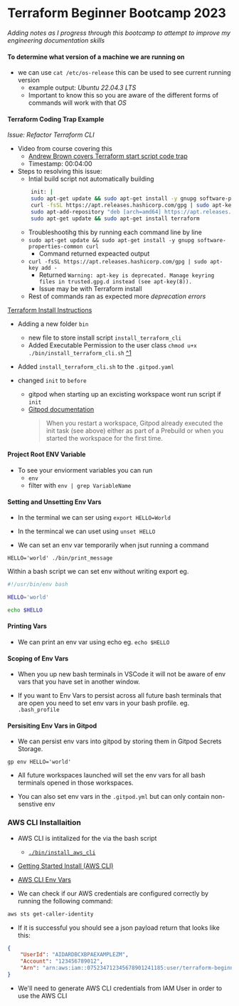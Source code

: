 # Terraform Beginner Bootcamp 2023
*Adding notes as I progress through this bootcamp to attempt to improve my engineering documentation skills* 


#### To determine what version of a machine we are running on

- we can use `cat /etc/os-release` this can be used to see current running version
    - example output: *Ubuntu 22.04.3 LTS*
    - Important to know this so you are aware of the different forms of commands will work with that *OS*
 
#### Terraform Coding Trap Example
*Issue: Refactor Terraform CLI*
- Video from course covering this
    - [Andrew Brown covers Terraform start script code trap](https://app.exampro.co/student/material/terraform-cpb/5380)
    - Timestamp: 00:04:00
- Steps to resolving this issue:
    - Intial build script not automatically building
  ```bash
      init: |
      sudo apt-get update && sudo apt-get install -y gnupg software-properties-common curl
      curl -fsSL https://apt.releases.hashicorp.com/gpg | sudo apt-key add -
      sudo apt-add-repository "deb [arch=amd64] https://apt.releases.hashicorp.com $(lsb_release -cs) main" -y
      sudo apt-get update && sudo apt-get install terraform
  ```
    - Troubleshootihg this by running each command line by line
    - `sudo apt-get update && sudo apt-get install -y gnupg software-properties-common curl`
      - Command returned expeacted output
    - `curl -fsSL https://apt.releases.hashicorp.com/gpg | sudo apt-key add -`
      - Returned `Warning: apt-key is deprecated. Manage keyring files in trusted.gpg.d instead (see apt-key(8)).`
      - Issue may be with Terraform install
  - Rest of commands ran as expected more *deprecation errors*

 [Terraform Install Instructions](https://developer.hashicorp.com/terraform/tutorials/aws-get-started/install-cli)
- Adding a new folder `bin`
  - new file to store install script `install_terraform_cli`
  - Added Executable Permission to the user class `chmod u+x ./bin/install_terraform_cli.sh` [^1](https://en.wikipedia.org/wiki/Chmod)

- Added `install_terraform_cli.sh` to the `.gitpod.yaml`
- changed `init` to `before`
   - gitpod when starting up an excisting workspace wont run script if `init`
   - [Gitpod documentation](https://www.gitpod.io/docs/configure/workspaces/tasks)
     > When you restart a workspace, Gitpod already executed the init task (see above) either as part of a Prebuild or when you started the workspace for the first time.


#### Project Root ENV Variable

- To see your enviorment variables you can run
  - `env`
  - filter with `env | grep VariableName`

#### Setting and Unsetting Env Vars

- In the terminal we can ser using `export HELLO=World`

- In the termincal we can uset using `unset HELLO`

- We can set an env var temporarily when jsut running a command

```
HELLO='world' ./bin/print_message
```
Within a bash script we can set env without writing export eg. 

```sh
#!/usr/bin/env bash

HELLO='world'

echo $HELLO
```

#### Printing Vars

- We can print an env var using echo eg. `echo $HELLO`

#### Scoping of Env Vars

- When you up new bash terminals in VSCode it will not be aware of env vars that you have set in another window.

- If you want to Env Vars to persist across all future bash terminals that are open you need to set env vars in your bash profile. eg. `.bash_profile`

#### Persisiting Env Vars in Gitpod

- We can persist env vars into gitpod by storing them in Gitpod Secrets Storage.

```
gp env HELLO='world'
```

- All future workspaces launched will set the env vars for all bash terminals opened in those workspaces. 

- You can also set env vars in the `.gitpod.yml` but can only contain non-senstive env 

### AWS CLI Installaition

- AWS CLI is intitalized for the via the bash script
  - [`./bin/install_aws_cli`](./bin/install_aws_cli)

- [Getting Started Install (AWS CLI)](https://docs.aws.amazon.com/cli/latest/userguide/getting-started-install.html)
- [AWS  CLI Env Vars](https://docs.aws.amazon.com/cli/latest/userguide/cli-configure-envvars.html)

- We can check if our AWS credentials are configured correctly by running the following command:
```sh
aws sts get-caller-identity
```

- If it is successful you should see a json payload return that looks like this:

```json
{
    "UserId": "AIDARDBCXBPAEXAMPLEZM",
    "Account": "123456789012",
    "Arn": "arn:aws:iam::075234712345678901241185:user/terraform-beginner-bootcamp"
}
```

- We'll need to generate AWS CLI credentials from IAM User in order to use the AWS CLI




